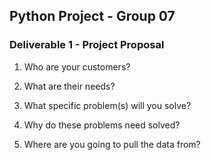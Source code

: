 ## Python Project - Group 07


### Deliverable 1 - Project Proposal

1. Who are your customers?


2. What are their needs?


3. What specific problem(s) will you solve?


4. Why do these problems need solved?


5. Where are you going to pull the data from?

